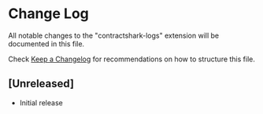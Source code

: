 # Change Log

All notable changes to the "contractshark-logs" extension will be documented in this file.

Check [Keep a Changelog](http://keepachangelog.com/) for recommendations on how to structure this file.

## [Unreleased]

- Initial release